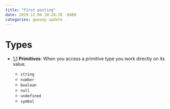 ```yaml
---
title: "First posting"
date: 2019-12-04 18:28:28 -0400
categories: gwooop update
---
```


# Types

  <a name="types--primitives"></a><a name="1.1"></a>
  - [1.1](#types--primitives) **Primitives**: When you access a primitive type you work directly on its value.

    - `string`
    - `number`
    - `boolean`
    - `null`
    - `undefined`
    - `symbol`
